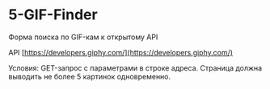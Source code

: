 # 5-GIF-Finder
Форма поиска по GIF-кам к открытому API

API [https://developers.giphy.com/](https://developers.giphy.com/) 

Условия:
GET-запрос с параметрами в строке адреса. 
Страница должна выводить не более 5 картинок одновременно.
